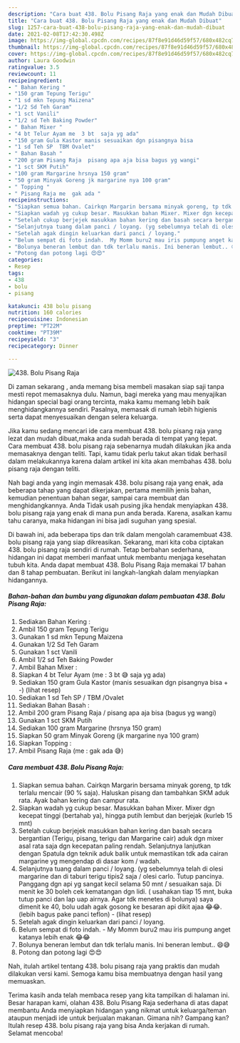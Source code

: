 ```yaml
---
description: "Cara buat 438. Bolu Pisang Raja yang enak dan Mudah Dibuat"
title: "Cara buat 438. Bolu Pisang Raja yang enak dan Mudah Dibuat"
slug: 1257-cara-buat-438-bolu-pisang-raja-yang-enak-dan-mudah-dibuat
date: 2021-02-08T17:42:30.498Z
image: https://img-global.cpcdn.com/recipes/87f8e91d46d59f57/680x482cq70/438-bolu-pisang-raja-foto-resep-utama.jpg
thumbnail: https://img-global.cpcdn.com/recipes/87f8e91d46d59f57/680x482cq70/438-bolu-pisang-raja-foto-resep-utama.jpg
cover: https://img-global.cpcdn.com/recipes/87f8e91d46d59f57/680x482cq70/438-bolu-pisang-raja-foto-resep-utama.jpg
author: Laura Goodwin
ratingvalue: 3.5
reviewcount: 11
recipeingredient:
- " Bahan Kering "
- "150 gram Tepung Terigu"
- "1 sd mkn Tepung Maizena"
- "1/2 Sd Teh Garam"
- "1 sct Vanili"
- "1/2 sd Teh Baking Powder"
- " Bahan Mixer "
- "4 bt Telur Ayam me  3 bt  saja yg ada"
- "150 gram Gula Kastor manis sesuaikan dgn pisangnya bisa             lihat resep"
- "1 sd Teh SP  TBM Ovalet"
- " Bahan Basah "
- "200 gram Pisang Raja  pisang apa aja bisa bagus yg wangi"
- "1 sct SKM Putih"
- "100 gram Margarine hrsnya 150 gram"
- "50 gram Minyak Goreng jk margarine nya 100 gram"
- " Topping "
- " Pisang Raja me  gak ada "
recipeinstructions:
- "Siapkan semua bahan. Cairkqn Margarin bersama minyak goreng, tp tdk terlalu mencair (90 % saja). Haluskan pisang dan tambahkan SKM aduk rata. Ayak bahan kering dan campur rata."
- "Siapkan wadah yg cukup besar. Masukkan bahan Mixer. Mixer dgn kecepat tinggi (bertahab ya), hingga putih lembut dan berjejak (kurleb 15 mnt)"
- "Setelah cukup berjejek masukkan bahan kering dan basah secara bergantian (Terigu, pisang, terigu dan Margarine cair) aduk dgn mixer asal rata saja dgn kecepatan paling rendah. Selanjutnya lanjutkan dengan Spatula dgn teknik aduk balik untuk memastikan tdk ada cairan margarine yg mengendap di dasar kom / wadah."
- "Selanjutnya tuang dalam panci / loyang. (yg sebelumnya telah di olesi margarine dan di taburi terigu tipis2 saja / olesi carlo. Tutup pancinya. Panggang dgn api yg sangat kecil selama 50 mnt / sesuaikan saja. Di menit ke 30 boleh cek kematangan dgn lidi. ( usahakan tiap 15 mnt, buka tutup panci dan lap uap airnya. Agar tdk menetes di bolunya) saya dimenit ke 40, bolu udah agak gosong ke besaran api dikit ajaa 😂😂. (lebih bagus pake panci teflon)           (lihat resep)"
- "Setelah agak dingin keluarkan dari panci / loyang."
- "Belum sempat di foto indah.  My Momm buru2 mau iris pumpung anget katanya lebih enak 😂😂"
- "Bolunya beneran lembut dan tdk terlalu manis. Ini beneran lembut.. 😄😅"
- "Potong dan potong lagi 😍😍"
categories:
- Resep
tags:
- 438
- bolu
- pisang

katakunci: 438 bolu pisang 
nutrition: 160 calories
recipecuisine: Indonesian
preptime: "PT22M"
cooktime: "PT39M"
recipeyield: "3"
recipecategory: Dinner

---
```



![438. Bolu Pisang Raja](https://img-global.cpcdn.com/recipes/87f8e91d46d59f57/680x482cq70/438-bolu-pisang-raja-foto-resep-utama.jpg)

Di zaman  sekarang , anda memang bisa membeli masakan siap saji tanpa mesti repot memasaknya dulu. Namun, bagi mereka yang mau menyajikan hidangan special bagi orang tercinta, maka kamu memang lebih baik menghidangkannya sendiri. Pasalnya, memasak di rumah lebih higienis serta dapat menyesuaikan dengan selera keluarga.

Jika kamu sedang mencari ide cara membuat 438. bolu pisang raja yang lezat dan mudah dibuat,maka anda sudah berada di tempat yang tepat. Cara membuat 438. bolu pisang raja  sebenarnya mudah dilakukan jika anda memasaknya dengan teliti. Tapi, kamu tidak perlu takut akan tidak berhasil dalam melakukannya 
karena dalam artikel ini kita akan membahas 438. bolu pisang raja dengan teliti.  



Nah bagi anda yang ingin memasak 438. bolu pisang raja yang enak, ada beberapa tahap yang dapat dikerjakan, pertama memilih jenis bahan, kemudian penentuan bahan segar, sampai cara membuat dan menghidangkannya. Anda Tidak usah pusing jika hendak menyiapkan 438. bolu pisang raja yang enak di mana pun anda berada. Karena, asalkan kamu  tahu caranya, maka hidangan ini bisa jadi suguhan yang spesial.

Di bawah ini, ada beberapa tips dan trik dalam mengolah caramembuat 438. bolu pisang raja yang siap dikreasikan. Sekarang, mari kita coba ciptakan 438. bolu pisang raja sendiri di rumah. Tetap berbahan sederhana, hidangan ini dapat memberi manfaat untuk membantu menjaga kesehatan tubuh kita. Anda dapat membuat 438. Bolu Pisang Raja memakai 17 bahan dan 8 tahap pembuatan. Berikut ini langkah-langkah dalam menyiapkan hidangannya.

<!--inarticleads1-->

##### Bahan-bahan dan bumbu yang digunakan dalam pembuatan 438. Bolu Pisang Raja:

1. Sediakan  Bahan Kering :
1. Ambil 150 gram Tepung Terigu
1. Gunakan 1 sd mkn Tepung Maizena
1. Gunakan 1/2 Sd Teh Garam
1. Gunakan 1 sct Vanili
1. Ambil 1/2 sd Teh Baking Powder
1. Ambil  Bahan Mixer :
1. Siapkan 4 bt Telur Ayam (me : 3 bt 😅 saja yg ada)
1. Sediakan 150 gram Gula Kastor (manis sesuaikan dgn pisangnya bisa + -)           (lihat resep)
1. Sediakan 1 sd Teh SP / TBM /Ovalet
1. Sediakan  Bahan Basah :
1. Ambil 200 gram Pisang Raja / pisang apa aja bisa (bagus yg wangi)
1. Gunakan 1 sct SKM Putih
1. Sediakan 100 gram Margarine (hrsnya 150 gram)
1. Siapkan 50 gram Minyak Goreng (jk margarine nya 100 gram)
1. Siapkan  Topping :
1. Ambil  Pisang Raja (me : gak ada 😅)




<!--inarticleads2-->

##### Cara membuat 438. Bolu Pisang Raja:

1. Siapkan semua bahan. Cairkqn Margarin bersama minyak goreng, tp tdk terlalu mencair (90 % saja). Haluskan pisang dan tambahkan SKM aduk rata. Ayak bahan kering dan campur rata.
1. Siapkan wadah yg cukup besar. Masukkan bahan Mixer. Mixer dgn kecepat tinggi (bertahab ya), hingga putih lembut dan berjejak (kurleb 15 mnt)
1. Setelah cukup berjejek masukkan bahan kering dan basah secara bergantian (Terigu, pisang, terigu dan Margarine cair) aduk dgn mixer asal rata saja dgn kecepatan paling rendah. Selanjutnya lanjutkan dengan Spatula dgn teknik aduk balik untuk memastikan tdk ada cairan margarine yg mengendap di dasar kom / wadah.
1. Selanjutnya tuang dalam panci / loyang. (yg sebelumnya telah di olesi margarine dan di taburi terigu tipis2 saja / olesi carlo. Tutup pancinya. Panggang dgn api yg sangat kecil selama 50 mnt / sesuaikan saja. Di menit ke 30 boleh cek kematangan dgn lidi. ( usahakan tiap 15 mnt, buka tutup panci dan lap uap airnya. Agar tdk menetes di bolunya) saya dimenit ke 40, bolu udah agak gosong ke besaran api dikit ajaa 😂😂. (lebih bagus pake panci teflon) -           (lihat resep)
1. Setelah agak dingin keluarkan dari panci / loyang.
1. Belum sempat di foto indah.  - My Momm buru2 mau iris pumpung anget katanya lebih enak 😂😂
1. Bolunya beneran lembut dan tdk terlalu manis. Ini beneran lembut.. 😄😅
1. Potong dan potong lagi 😍😍




Nah, itulah artikel tentang  438. bolu pisang raja  yang praktis dan mudah dilakukan versi kami. Semoga kamu bisa membuatnya dengan hasil yang memuaskan. 

Terima kasih anda telah membaca resep yang kita tampilkan di halaman ini. Besar harapan kami, olahan  438. Bolu Pisang Raja sederhana di atas dapat membantu Anda menyiapkan hidangan yang nikmat untuk keluarga/teman ataupun menjadi ide untuk berjualan makanan. Gimana nih? Gampang kan? Itulah resep 438. bolu pisang raja yang bisa Anda kerjakan di rumah. Selamat mencoba!

